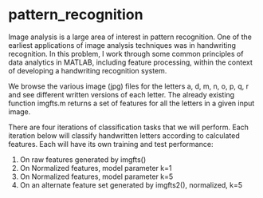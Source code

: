 # pattern_recognition

Image analysis is a large area of interest in pattern recognition. One of the earliest applications
of image analysis techniques was in handwriting recognition. In this problem, I work
through some common principles of data analytics in MATLAB, including feature processing,
within the context of developing a handwriting recognition system. 

We browse the various image (jpg) files for the letters a, d, m, n, o, p, q, r and see different
written versions of each letter. The already existing function imgfts.m returns a set of features for all the letters in a given input image. 

There are four iterations of classification tasks that we will perform. Each iteration below will
classify handwritten letters according to calculated features. Each will have its own training and
test performance:
1. On raw features generated by imgfts()
2. On Normalized features, model parameter k=1
3. On Normalized features, model parameter k=5
4. On an alternate feature set generated by imgfts2(), normalized, k=5 
